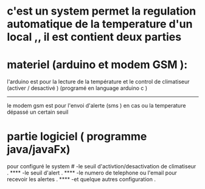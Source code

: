 # c'est un system permet la regulation automatique de la temperature d'un local ,, il est contient deux parties 
 # materiel (arduino et modem GSM ):
   l'arduino est pour la lecture de la température et le control de climatiseur (activer / desactivé ) (programé en language arduino c )
   ****
   le modem gsm est pour l'envoi d'alerte (sms ) en cas ou la temperature dépassé un certain seuil 
 # partie logiciel ( programme java/javaFx) 
   pour configuré le system #
     -le seuil d'activtion/desactivation de climatiseur .
      ****
     -le seuil d'alert .
      ****
     -le numero de telephone ou l'email pour recevoir les alertes .
      ****
     -et quelque autres configuration .
     
 
    
